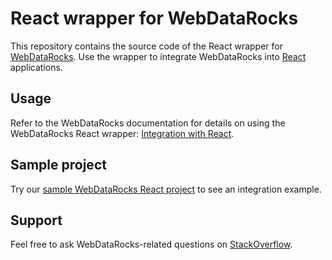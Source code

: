 # React wrapper for WebDataRocks

This repository contains the source code of the React wrapper for [WebDataRocks](https://www.webdatarocks.com/). Use the wrapper to integrate WebDataRocks into [React](https://react.dev/) applications.

## <a name="usage"></a>Usage

Refer to the WebDataRocks documentation for details on using the WebDataRocks React wrapper: [Integration with React](https://www.webdatarocks.com/doc/integration-with-react/).

## <a name="sample-project"></a>Sample project

Try our [sample WebDataRocks React project](https://github.com/WebDataRocks/pivot-react) to see an integration example.

## <a name="support-feedback"></a>Support

Feel free to ask WebDataRocks-related questions on [StackOverflow](https://stackoverflow.com/questions/tagged/webdatarocks).
